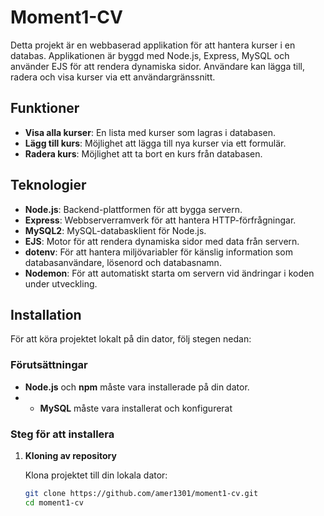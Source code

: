 # Moment1-CV

Detta projekt är en webbaserad applikation för att hantera kurser i en databas. Applikationen är byggd med Node.js, Express, MySQL och använder EJS för att rendera dynamiska sidor. Användare kan lägga till, radera och visa kurser via ett användargränssnitt.

## Funktioner

- **Visa alla kurser**: En lista med kurser som lagras i databasen.
- **Lägg till kurs**: Möjlighet att lägga till nya kurser via ett formulär.
- **Radera kurs**: Möjlighet att ta bort en kurs från databasen.
  
## Teknologier

- **Node.js**: Backend-plattformen för att bygga servern.
- **Express**: Webbserverramverk för att hantera HTTP-förfrågningar.
- **MySQL2**: MySQL-databasklient för Node.js.
- **EJS**: Motor för att rendera dynamiska sidor med data från servern.
- **dotenv**: För att hantera miljövariabler för känslig information som databasanvändare, lösenord och databasnamn.
- **Nodemon**: För att automatiskt starta om servern vid ändringar i koden under utveckling.

## Installation

För att köra projektet lokalt på din dator, följ stegen nedan:
### Förutsättningar

- **Node.js** och **npm** måste vara installerade på din dator.
- - **MySQL** måste vara installerat och konfigurerat

### Steg för att installera

1. **Kloning av repository**

   Klona projektet till din lokala dator:

   ```bash
   git clone https://github.com/amer1301/moment1-cv.git
   cd moment1-cv
